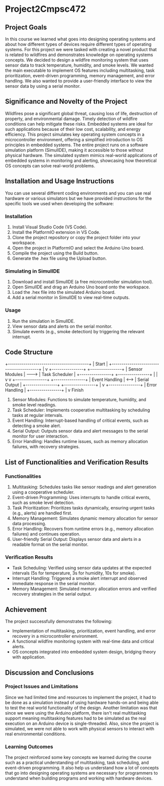 # Project2Cmpsc472

## Project Goals
In this course we learned what goes into designing operating systems and about how different types of devices require different types of operating systems. For this project we were tasked with creating a novel product that is related to wildfires and demonstrates knowledge on operating systems concepts. 
We decided to design a wildfire monitoring system that uses sensor data to track temperature, humidity, and smoke levels. We wanted the main executable to implement OS features including multitasking, task prioritization, event-driven programming, memory management, and error handling. We also wanted to provide a user-friendly interface to view the sensor data by using a serial monitor.

## Significance and Novelty of the Project
Wildfires pose a significant global threat, causing loss of life, destruction of property, and environmental damage. Timely detection of wildfire conditions can help mitigate these risks. Embedded systems are ideal for such applications because of their low cost, scalability, and energy efficiency.
This project simulates key operating system concepts in a microcontroller environment, offering a simplified introduction to OS principles in embedded systems. The entire project runs on a software simulation platform (SimulIDE), making it accessible to those without physical hardware. The simulated system mimics real-world applications of embedded systems in monitoring and alerting, showcasing how theoretical OS concepts can solve real-world problems.

## Installation and Usage Instructions
You can use several different coding environments and you can use real hardware or various simulators but we have provided instructions for the specific tools we used when developing the software:

### Installation
1. Install Visual Studio Code (VS Code).
2. Install the PlatformIO extension in VS Code.
3. Clone the project repository or copy the project folder into your workspace.
4. Open the project in PlatformIO and select the Arduino Uno board.
5. Compile the project using the Build button.
6. Generate the .hex file using the Upload button.
### Simulating in SimulIDE
1. Download and install SimulIDE (a free microcontroller simulation tool).
2. Open SimulIDE and drag an Arduino Uno board onto the workspace.
3. Load the .hex file into the simulated Arduino board.
4. Add a serial monitor in SimulIDE to view real-time outputs.
### Usage
1. Run the simulation in SimulIDE.
2. View sensor data and alerts on the serial monitor.
3. Simulate events (e.g., smoke detection) by triggering the relevant interrupt.

## Code Structure
+-----------------------------------------+
| Start                                   |
+-----------------------------------------+
        |
        v
+----------------+       +----------------+
| Sensor Modules | --->  | Task Scheduler |
+----------------+       +----------------+
        |                         |
        v                         v
+----------------+       +----------------+
| Event Handling | <-->  | Serial Output  |
+----------------+       +----------------+
        |
        v
+----------------+
| Error Handling |
+----------------+
        |
        v
      Finish

1. Sensor Modules: Functions to simulate temperature, humidity, and smoke level readings.
2. Task Scheduler: Implements cooperative multitasking by scheduling tasks at regular intervals.
3. Event Handling: Interrupt-based handling of critical events, such as detecting a smoke alert.
4. Serial Output: Outputs sensor data and alert messages to the serial monitor for user interaction.
5. Error Handling: Handles runtime issues, such as memory allocation failures, with recovery strategies.

## List of Functionalities and Verification Results
### Functionalities
1. Multitasking: Schedules tasks like sensor readings and alert generation using a cooperative scheduler.
2. Event-driven Programming: Uses interrupts to handle critical events, such as smoke level detection.
3. Task Prioritization: Prioritizes tasks dynamically, ensuring urgent tasks (e.g., alerts) are handled first.
4. Memory Management: Simulates dynamic memory allocation for sensor data processing.
5. Error Handling: Recovers from runtime errors (e.g., memory allocation failures) and continues operation.
6. User-friendly Serial Output: Displays sensor data and alerts in a readable format on the serial monitor.

### Verification Results
- Task Scheduling: Verified using sensor data updates at the expected intervals (5s for temperature, 3s for humidity, 10s for smoke).
- Interrupt Handling: Triggered a smoke alert interrupt and observed immediate response in the serial monitor.
- Memory Management: Simulated memory allocation errors and verified recovery strategies in the serial output.

## Achievement
The project successfully demonstrates the following:
- Implementation of multitasking, prioritization, event handling, and error recovery in a microcontroller environment.
- A functional wildfire monitoring system with real-time data and critical alerts.
- OS concepts integrated into embedded system design, bridging theory with application.

## Discussion and Conclusions
### Project Issues and Limitations
Since we had limited time and resources to implement the project, it had to be done as a simulation instead of using hardware hands-on and being able to test the real world functionality of the design. Another limitation was that since we were using the Arduino platform, there isn't real multitasking support meaning multitasking features had to be simulated as the real execution on an Arduino device is single-threaded. Also, since the project is simulated, we were not able to work with physical sensors to interact with real environmental conditions.
### Learning Outcomes
The project reinforced some key concepts we learned during the course such as a practical understanding of multitasking, task scheduling, and event-driven programming. It also help us understand how a lot of concepts that go into designing operating systems are necessary for programmers to understand when building programs and working with hardware devices.
